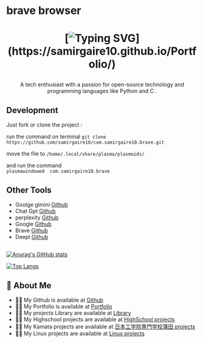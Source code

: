 # brave browser 







<h1 align="center">

[![Typing SVG](https://readme-typing-svg.demolab.com/?lines=Hi+👋,+I'm+samir+gaire;Hi+👋,+私は,+ガイレ+サミル;Hi+👋,+म+समिर‌+गैरे+हो;)](https://samirgaire10.github.io/Portfolio/)
</h1>
<p align="center">A tech enthusiast with a passion for open-source technology and programming  languages like Python and C .</p>
</h1>




## Development

Just fork or clone the project :


run the command on terminal 
`git clone https://github.com/samirgaire10/com.samirgaire10.brave.git`

move the file to `/home/.local/share/plasma/plasmoids/`

and run the command  
`plasmawindowed  com.samirgaire10.brave`








##  Other Tools 

- Goolge gimini [Github](https://github.com/samirgaire10/com.samirgaire10.Google-Gemini)
- Chat Gpt  [Github](https://github.com/dark-eye/com.darkeye.chatGPT)
- perplexity  [Github](https://github.com/samirgaire10/com.samirgaire10.perplexity)
- Google  [Github](https://github.com/samirgaire10/com.samirgaire10.google)
- Brave  [Github](https://github.com/samirgaire10/com.samirgaire10.brave)
- Deepl  [Github](https://github.com/samirgaire10/com.samirgaire10.Deepl
)





##   </h1>
 

[![Anurag's GitHub stats](https://github-readme-stats.vercel.app/api?username=samirgaire10&show_icons=true&theme=tokyonight)](https://github.com/samirgaire10)

[![Top Langs](https://github-readme-stats.vercel.app/api/top-langs/?username=samirgaire10&show_icons=true&theme=tokyonight&layout=pie)](https://github.com/samirgaire10)


## 🚀 About Me

- 👨‍💻 My Github is available at [Github](https://github.com/samirgaire10)
- 👨‍💻 My Portfolio is available at [Portfolio](https://samirgaire10.github.io/Portfolio/)
- 👨‍💻 My projects  Library are available at [Library](https://samirgaire10.github.io/Library/)
- 👨‍💻 My Highschool projects are available at [HighSchool projects](https://samirgaire10.github.io/High-School-Web-Projects/)
- 👨‍💻 My Kamata projects are available at [ 日本工学院専門学校蒲田 projects](https://samirgaire10.github.io/kamata/)
- 👨‍💻 My Linux projects are available at [ Linux projects](https://samirgaire10.github.io/linux/)



